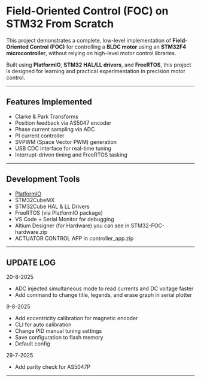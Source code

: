 # Field-Oriented Control (FOC) on STM32 From Scratch

This project demonstrates a complete, low-level implementation of **Field-Oriented Control (FOC)** for controlling a **BLDC motor** using an **STM32F4 microcontroller**, without relying on high-level motor control libraries.

Built using **PlatformIO**, **STM32 HAL/LL drivers**, and **FreeRTOS**, this project is designed for learning and practical experimentation in precision motor control.

---

## Features Implemented

- Clarke & Park Transforms  
- Position feedback via AS5047 encoder  
- Phase current sampling via ADC  
- PI current controller  
- SVPWM (Space Vector PWM) generation  
- USB CDC interface for real-time tuning  
- Interrupt-driven timing and FreeRTOS tasking  

---

## Development Tools

- [PlatformIO](https://platformio.org/)
- STM32CubeMX
- STM32Cube HAL & LL Drivers  
- FreeRTOS (via PlatformIO package)  
- VS Code + Serial Monitor for debugging
- Altium Designer (for Hardware) you can see in STM32-FOC-hardware.zip
- ACTUATOR CONTROL APP in controller_app.zip

---

## UPDATE LOG

20-8-2025
- ADC injected simultaneous mode to read currents and DC voltage faster
- Add command to change title, legends, and erase graph in serial plotter

9-8-2025
- Add eccentricity calibration for magnetic encoder
- CLI for auto calibration
- Change PID manual tuning settings
- Save configuration to flash memory
- Default config

29-7-2025
- Add parity check for AS5047P

---